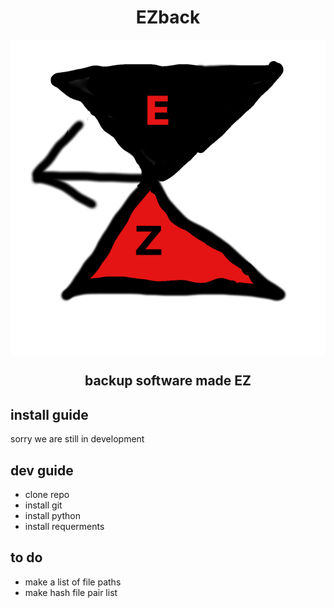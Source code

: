 <h1 align="center"> EZback</h1>
<div align="center">
<img align="center" src="EZbackicon2.04-8.svg" alt="a great logo for EZback a hourglass in red and black with an arrow pointing left"></p>
</div>
<h2 align="center"> backup software made EZ</h2>

## install guide

sorry we are still in development 

## dev guide

* clone repo
* install git
* install python
* install requerments

## to do
* make a list of file paths
* make hash file pair list 

